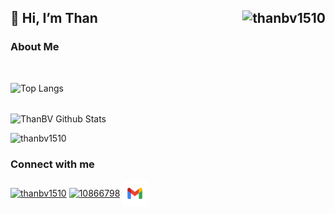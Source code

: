 ## 👋 Hi, I’m Than <a><img align="right" src="https://komarev.com/ghpvc/?username=thanbv1510&label=Profile%20views&color=282c34&style=for-the-badge" alt="thanbv1510" /></a>

### About Me

</br>

![Top Langs](https://github-readme-stats.vercel.app/api/top-langs/?username=thanbv1510&layout=compact&text_color=df6d74&bg_color=282c34)

</br>

<img align="center" src="https://github-readme-stats.vercel.app/api?username=thanbv1510&include_all_commits=true&count_private=true&show_icons=true&line_height=20&theme=onedark" alt="ThanBV Github Stats">

</br>
 <p><img src="https://github-readme-streak-stats.herokuapp.com?user=thanbv1510&theme=onedark&border=e4e2e2" alt="thanbv1510" /></p>

### Connect with me

<p align="left">
<a href="https://linkedin.com/in/thanbv1510" target="blank"><img align="center" src="https://raw.githubusercontent.com/rahuldkjain/github-profile-readme-generator/master/src/images/icons/Social/linked-in-alt.svg" alt="thanbv1510" height="30" width="40" /></a>
<a href="https://stackoverflow.com/users/17512310/thanbv1510" target="blank"><img align="center" src="https://raw.githubusercontent.com/rahuldkjain/github-profile-readme-generator/master/src/images/icons/Social/stack-overflow.svg" alt="10866798" height="30" width="40" /></a>
<a href="mailto:thanbv1510@gmail.com"><img align="center" src="https://raw.githubusercontent.com/timche/gmail-desktop/main/media/icon.svg" alt="nsspathirana@gmail.com" height="40" width="40" /></a>
